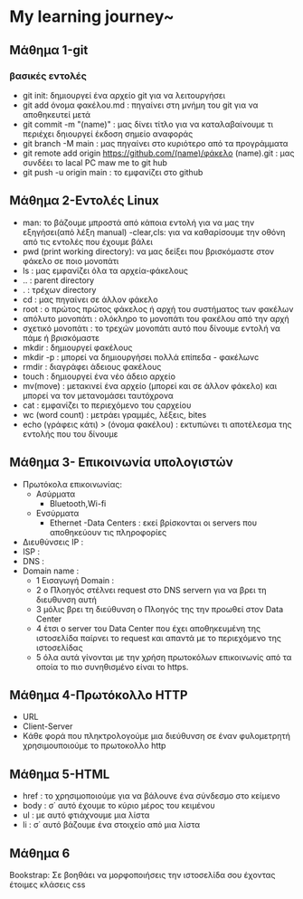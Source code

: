 # My learning journey~

## Μάθημα 1-git
### βασικές εντολές

- git init: δημιουργεί ένα αρχείο git για να λειτουργήσει 
- git add όνομα φακέλου.md : πηγαίνει στη μνήμη του git για να αποθηκευτεί μετά
- git commit -m "(name)" : μας δίνει τίτλο για να καταλαβαίνουμε τι περιέχει δηιουργεί έκδοση σημείο αναφοράς
- git branch -M main : μας πηγαίνει στο κυριότερο από τα προγράμματα
- git remote add origin https://github.com/(name)/φάκελο (name).git : μας συνδέει το lacal PC maw me to git hub
- git push -u origin main : το εμφανίζει στο github

## Μάθημα 2-Eντολές Linux
- man: το βάζουμε μπροστά από κάποια εντολή για να μας την εξηγήσει(από λέξη manual)
-clear,cls: για να καθαρίσουμε την οθόνη από τις εντολές που έχουμε βάλει
- pwd (print working directory): να μας δείξει που βρισκόμαστε στον φάκελο σε ποιο μονοπάτι
- ls : μας εμφανίζει όλα τα αρχεία-φάκελοuς
- .. : parent directory
- . : τρέχων directory
- cd : μας πηγαίνει σε άλλον φάκελο
- root : ο πρώτος πρώτος φάκελος ή αρχή του συστήματος των φακέλων
- απόλυτο μονοπάτι : ολόκληρο το μονοπάτι του φακέλου από την αρχή
- σχετικό μονοπάτι : το τρεχών μονοπάτι αυτό που δίνουμε εντολή να πάμε ή βρισκόμαστε
- mkdir : δημιουργεί φακέλους
- mkdir -p : μπορεί να δημιουργήσει πολλά επίπεδα - φακέλωνc
- rmdir : διαγράφει άδειους φακέλους
- touch : δημιουργεί ένα νέο άδειο αρχείο
- mv(move) : μετακινεί ένα αρχείο (μπορεί και σε  άλλον φάκελο) και μπορεί να τον μετανομάσει ταυτόχρονα
- cat : εμφανίζει το περιεχόμενο του ςαρχείου
- wc (word count) : μετράει γραμμές, λέξεις, bites
- echo (γράφεις κάτι) > (όνομα φακέλου) : εκτυπώνει τι αποτέλεσμα της εντολής που του δίνουμε
## Μάθημα 3- Επικοινωνία υπολογιστών
- Πρωτόκολα επικοινωνίας: 
    - Ασύρματα
        - Bluetooth,Wi-fi
    - Ενσύρματα
        - Ethernet
-Data Centers : εκεί βρίσκονται οι servers που αποθηκεύουν τις πληροφορίες
- Διευθύνσεις IP :
- ISP :
- DNS :
- Domain name : 
    - 1 Εισαγωγή Domain :
    - 2 o Πλοηγός στέλνει request στο DNS servern για να βρει τη διευθυνση αυτή
    - 3 μόλις βρει τη διεύθυνση ο Πλοηγός της την προωθεί στον Data Center
    - 4 έτσι ο server του Data Center που έχει αποθηκευμένη της ιστοσελίδα παίρνει το request και απαντά με το περιεχόμενο της ιστοσελίδας
    - 5 όλα αυτά γίνονται με την χρήση πρωτοκόλων επικοινωνίς από τα οποία το πιο συνηθισμένο είναι το https.
## Μάθημα 4-Πρωτόκολλο HTTP    
- URL
- Client-Server
- Kάθε φορά που πληκτρολογούμε μια διεύθυνση σε έναν φυλομετρητή χρησιμουποιούμε το πρωτοκολλο http
## Μάθημα 5-HTML
 - href : το χρησιμοποιούμε για να βάλουνε ένα σύνδεσμο στο κείμενο
 - body : σ΄ αυτό έχουμε το κύριο μέρος του κειμένου
 - ul : με αυτό φτιάχνουμε μια λίστα
 - li : σ΄ αυτό βάζουμε ένα στοιχείο από μια λίστα

 ## Mάθημα 6 
 Βοοkstrap: Σε βοηθάει να μορφοποιήσεις την ιστοσελίδα σου έχοντας έτοιμες κλάσεις css


